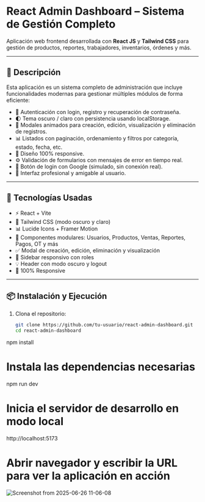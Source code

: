 # React Admin Dashboard – Sistema de Gestión Completo

Aplicación web frontend desarrollada con **React JS** y **Tailwind CSS** para gestión de productos, reportes, trabajadores, inventarios, órdenes y más.

---

## 🧾 Descripción

Esta aplicación es un sistema completo de administración que incluye funcionalidades modernas para gestionar múltiples módulos de forma eficiente:

- 🔐 Autenticación con login, registro y recuperación de contraseña.
- 🌓 Tema oscuro / claro con persistencia usando localStorage.
- 💬 Modales animados para creación, edición, visualización y eliminación de registros.
- 📊 Listados con paginación, ordenamiento y filtros por categoría, estado, fecha, etc.
- 📱 Diseño 100% responsive.
- ⚙️ Validación de formularios con mensajes de error en tiempo real.
- 🔗 Botón de login con Google (simulado, sin conexión real).
- 🎨 Interfaz profesional y amigable al usuario.

---

## 🚀 Tecnologías Usadas
- ⚡ React + Vite
- 🎨 Tailwind CSS (modo oscuro y claro)
- 📊 Lucide Icons + Framer Motion
- 🧠 Componentes modulares: Usuarios, Productos, Ventas, Reportes, Pagos, OT y más
- ✅ Modal de creación, edición, eliminación y visualización
- 🧱 Sidebar responsivo con roles
- 💡 Header con modo oscuro y logout
- 📱 100% Responsive


---

## 📦 Instalación y Ejecución

1. Clona el repositorio:
   ```bash
   git clone https://github.com/tu-usuario/react-admin-dashboard.git
   cd react-admin-dashboard

npm install
# Instala las dependencias necesarias

npm run dev
# Inicia el servidor de desarrollo en modo local

http://localhost:5173
# Abrir navegador y escribir la URL para ver la aplicación en acción


![Screenshot from 2025-06-26 11-06-08](https://github.com/user-attachments/assets/3e97662e-8893-423c-bba7-b63ce5d24263)
